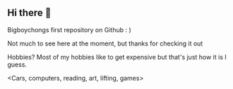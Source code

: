 ## Hi there 👋

Bigboychongs first repository on Github : )

Not much to see here at the moment, but thanks for checking it out

Hobbies? Most of my hobbies like to get expensive but that's just how it is I guess.
  
  <Cars, computers, reading, art, lifting, games>
